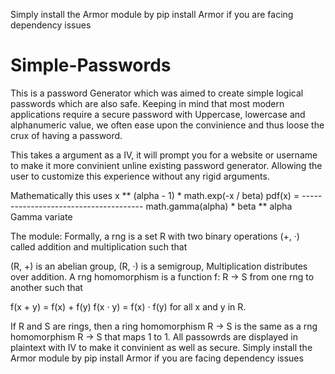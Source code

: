 Simply install the Armor module by pip install Armor if you are facing dependency issues
# Simple-Passwords
This is a password Generator which was aimed to create simple logical passwords which are also safe.
Keeping in mind that most modern applications require a secure password with Uppercase, lowercase and alphanumeric value,
we often ease upon the convinience and thus loose the crux of having a password.

This takes a argument as a IV, it will prompt you for a website or username to make it more convinient unline existing password generator.
Allowing the user to customize this experience without any rigid arguments.

Mathematically this uses  x ** (alpha - 1) * math.exp(-x / beta)
pdf(x) =  --------------------------------------
            math.gamma(alpha) * beta ** alpha
            Gamma variate
            
The module:
Formally, a rng is a set R with two binary operations (+, ·) called addition and multiplication such that

(R, +) is an abelian group,
(R, ·) is a semigroup,
Multiplication distributes over addition.
A rng homomorphism is a function f: R → S from one rng to another such that

f(x + y) = f(x) + f(y)
f(x · y) = f(x) · f(y)
for all x and y in R.

If R and S are rings, then a ring homomorphism R → S is the same as a rng homomorphism R → S that maps 1 to 1.
All passowrds are displayed in plaintext with IV to make it convinient as well as secure.
Simply install the Armor module by pip install Armor if you are facing dependency issues
